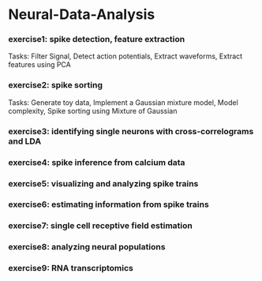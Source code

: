 # Neural-Data-Analysis

### exercise1: spike detection, feature extraction <br />
Tasks: Filter Signal, Detect action potentials, Extract waveforms, Extract features using PCA <br/>
### exercise2: spike sorting <br />
Tasks: Generate toy data, Implement a Gaussian mixture model, Model complexity, Spike sorting using Mixture of Gaussian <br/>
### exercise3: identifying single neurons with cross-correlograms and LDA <br />
### exercise4: spike inference from calcium data <br />
### exercise5: visualizing and analyzing spike trains <br />
### exercise6: estimating information from spike trains <br />
### exercise7: single cell receptive field estimation <br />
### exercise8: analyzing neural populations <br />
### exercise9: RNA transcriptomics <br />
